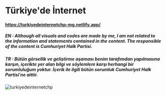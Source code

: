 # Türkiye'de İnternet
#### https://turkiyedeinternetchp-mg.netlify.app/
##### EN : Although all visuals and codes are made by me, I am not related to the information and statements contained in the content. The responsible of the content is Cumhuriyet Halk Partisi.
##### TR : Bütün görsellik ve geliştirme aşaması benim tarafımdan yapılmasına karşın, içerikte yer alan bilgi ve söylemlere karşı herhangi bir sorumluluğum yoktur. İçerik ile ilgili bütün sorumluk Cumhuriyet Halk Partisi'ne aittir.

![turkiyedeinternetchp](https://user-images.githubusercontent.com/85064536/169529333-577d1685-35f6-41be-be81-358077e9d850.jpg)
